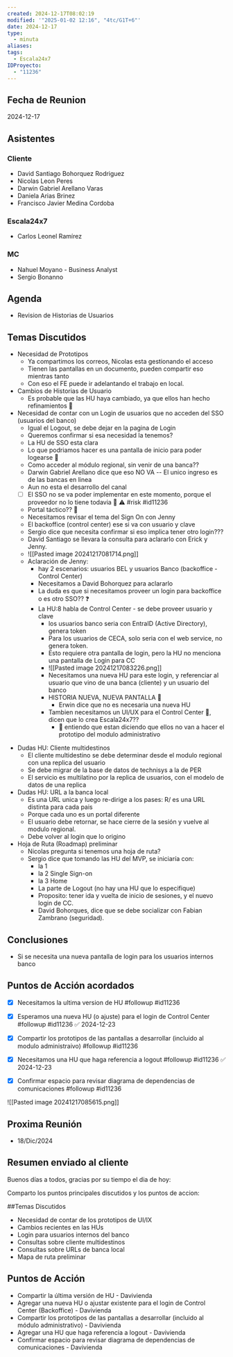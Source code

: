 ```yaml
---
created: 2024-12-17T08:02:19
modified: '"2025-01-02 12:16", "4tc/G1T+6"'
date: 2024-12-17
type:
  - minuta
aliases: 
tags:
  - Escala24x7
IDProyecto:
  - "11236"
---
```

## Fecha de Reunion
2024-12-17

## Asistentes

### Cliente
* David Santiago Bohorquez Rodriguez
* Nicolas Leon Peres
* Darwin Gabriel Arellano Varas
* Daniela Arias Brinez
* Francisco Javier Medina Cordoba
### Escala24x7
- Carlos Leonel Ramírez
### MC
- Nahuel Moyano - Business Analyst 
- Sergio Bonanno
## Agenda
* Revision de Historias de Usuarios 
## Temas Discutidos
* Necesidad de Prototipos
	* Ya compartimos los correos, Nicolas esta gestionando el acceso
	* Tienen las pantallas en un documento, pueden compartir eso mientras tanto
	* Con eso el FE puede ir adelantando el trabajo en local.
* Cambios de Historias de Usuario
	* Es probable que las HU haya cambiado, ya que ellos han hecho refinamientos 🚩
* Necesidad de contar con un Login de usuarios que no acceden del SSO (usuarios del banco)
	* Igual el Logout, se debe dejar en la pagina de Login
	* Queremos confirmar si esa necesidad la tenemos?
	* La HU de SSO esta clara
	* Lo que podriamos hacer es una pantalla de inicio para poder logearse 🤔
	* Como acceder al módulo regional, sin venir de una banca?? 
	* Darwin Gabriel Arellano dice que eso NO VA -- El unico ingreso es de las bancas en linea
	* Aun no esta el desarrollo del canal
	* [ ] El SSO no se va poder implementar en este momento, porque el proveedor no lo tiene todavia 🚩 ⚠️ #risk #id11236 
	* Portal táctico?? 🤔
	* Necesitamos revisar el tema del Sign On con Jenny 
	* El backoffice (control center) ese si va con usuario y clave
	* Sergio dice que necesita confirmar si eso implica tener otro login??? 
	* David Santiago se llevara la consulta para aclararlo con Erick y Jenny.
	- ![[Pasted image 20241217081714.png]]
	- Aclaración de Jenny:
		- hay 2 escenarios: usuarios BEL y usuarios Banco (backoffice - Control Center)
		- Necesitamos a David Bohorquez para aclararlo
		- La duda es que si necesitamos proveer un login para backoffice o es otro SSO?? ❓
		- La HU:8 habla de Control Center - se debe proveer usuario y clave
			- los usuarios banco seria con EntraID (Active Directory), genera token
			- Para los usuarios de CECA, solo seria con el web service, no genera token.
			- Esto requiere otra pantalla de login, pero la HU no menciona una pantalla de Login para CC
			- ![[Pasted image 20241217083226.png]]
			- Necesitamos una nueva HU para este login, y referenciar al usuario que vino de una banca (cliente) y un usuario del banco
			- HISTORIA NUEVA, NUEVA PANTALLA  🚩
				- Erwin dice que no es necesaria una nueva HU
			- Tambien necesitamos un UI/UX para el Control Center 🚩, dicen que lo crea Escala24x7??
				- 🧠 entiendo que estan diciendo que ellos no van a hacer el prototipo del modulo administrativo
- Dudas HU: Cliente multidestinos
	- El cliente multidestino se debe determinar desde el modulo regional con una replica del usuario
	- Se debe migrar de la base de datos de technisys a la de PER
	- El servicio es multilatino por la replica de usuarios, con el modelo de datos de una replica
- Dudas HU: URL a la banca local
	- Es una URL unica y luego re-dirige a los pases: R/ es una URL distinta para cada pais
	- Porque cada uno es un portal diferente
	- El usuario debe retornar, se hace cierre de la sesión y vuelve al modulo regional.
	- Debe volver al login que lo origino
- Hoja de Ruta (Roadmap) preliminar
	- Nicolas pregunta si tenemos una hoja de ruta?
	- Sergio dice que tomando las HU del MVP, se iniciaría con:
		- la 1
		- la 2 Single Sign-on
		- la 3 Home 
		- La parte de Logout (no hay una HU que lo especifique)
		- Proposito: tener ida y vuelta de inicio de sesiones, y el nuevo login de CC.
		- David Bohorques, dice que se debe socializar con Fabian Zambrano (seguridad).

## Conclusiones
- Si se necesita una nueva pantalla de login para los usuarios internos banco

## Puntos de Acción acordados
- [x] Necesitamos la ultima version de HU  #followup #id11236
- [x] Esperamos una nueva HU (o ajuste) para el login de Control Center #followup #id11236 ✅ 2024-12-23
- [x] Compartir los prototipos de las pantallas a desarrollar (incluido al modulo administraivo) #followup #id11236
- [x] Necesitamos una HU que haga referencia a logout #followup #id11236 ✅ 2024-12-23
- [x] Confirmar espacio para revisar diagrama de dependencias de comunicaciones  #followup #id11236


![[Pasted image 20241217085615.png]]


## Proxima Reunión
*   18/Dic/2024

## Resumen enviado al cliente
Buenos días a todos, gracias por su tiempo el dia de hoy:

Comparto los puntos principales discutidos y los puntos de accion:

##Temas Discutidos
- Necesidad de contar de los prototipos de UI/IX
- Cambios recientes en las HUs
- Login para usuarios internos del banco
- Consultas sobre cliente multidestinos
- Consultas sobre URLs de banca local
- Mapa de ruta preliminar

## Puntos de Acción 
- Compartir  la última versión de HU - Davivienda
- Agregar una nueva HU o ajustar existente para el login de Control Center (Backoffice) - Davivienda
- Compartir los prototipos de las pantallas a desarrollar (incluido al módulo administrativo) - Davivienda
- Agregar una HU que haga referencia a logout - Davivienda
- Confirmar espacio para revisar diagrama de dependencias de comunicaciones  - Davivienda



